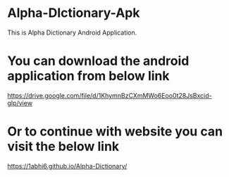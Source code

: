 # Alpha-DIctionary-Apk
This is Alpha Dictionary Android Application.
# You can download the android application from below link
https://drive.google.com/file/d/1KhymnBzCXmMWo6Eoo0t28JsBxcid-gIp/view

# Or to continue with website you can visit the below link
https://1abhi6.github.io/Alpha-Dictionary/
